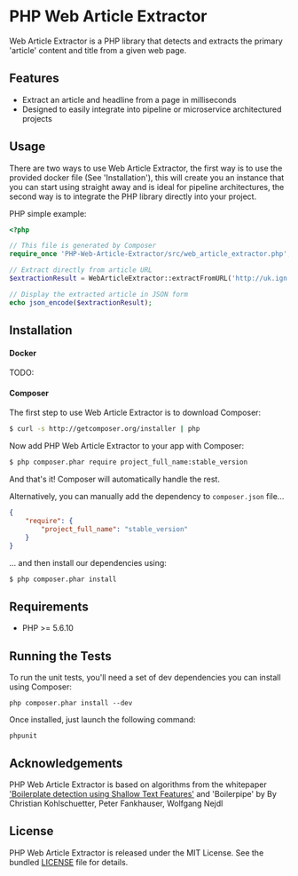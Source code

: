 # PHP Web Article Extractor

Web Article Extractor is a PHP library that detects and extracts the primary 'article' content and title from a given web page.

## Features

* Extract an article and headline from a page in milliseconds
* Designed to easily integrate into pipeline or microservice architectured projects

## Usage
There are two ways to use Web Article Extractor, the first way is to use the provided docker file (See 'Installation'), this will create you an instance that you can start using straight away and is ideal for pipeline architectures, the second way is to integrate the PHP library directly into your project.

PHP simple example:

```php
<?php

// This file is generated by Composer
require_once 'PHP-Web-Article-Extractor/src/web_article_extractor.php';

// Extract directly from article URL
$extractionResult = WebArticleExtractor::extractFromURL('http://uk.ign.com/articles/2015/03/19/gabe-newell-discusses-possibility-of-half-life-3');

// Display the extracted article in JSON form
echo json_encode($extractionResult);
```

## Installation
#### Docker
TODO:

#### Composer
The first step to use Web Article Extractor is to download Composer:

```bash
$ curl -s http://getcomposer.org/installer | php
```

Now add PHP Web Article Extractor to your app with Composer:

```bash
$ php composer.phar require project_full_name:stable_version
```

And that's it! Composer will automatically handle the rest.

Alternatively, you can manually add the dependency to `composer.json` file...

```json
{
    "require": {
        "project_full_name": "stable_version"
    }
}
```

... and then install our dependencies using:
```bash
$ php composer.phar install
```
## Requirements

* PHP >= 5.6.10

## Running the Tests

To run the unit tests, you'll need a set of dev dependencies you can install using Composer:

```
php composer.phar install --dev
```

Once installed, just launch the following command:

```
phpunit
```

## Acknowledgements

PHP Web Article Extractor is based on algorithms from the whitepaper ['Boilerplate detection using Shallow Text Features'](http://www.l3s.de/~kohlschuetter/publications/wsdm187-kohlschuetter.pdf) 
and 'Boilerpipe' by By Christian Kohlschuetter, Peter Fankhauser, Wolfgang Nejdl

## License

PHP Web Article Extractor is released under the MIT License.
See the bundled [LICENSE](https://github.com/zackslash/PHP-Web-Article-Extractor/blob/master/LICENCE) file for details.

